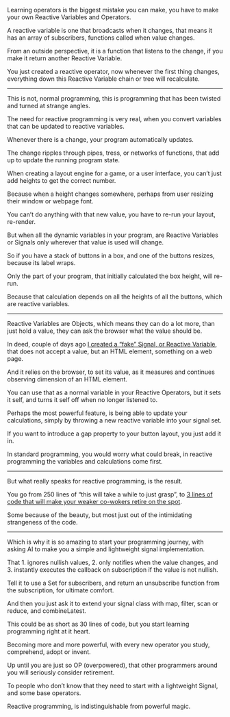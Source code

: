 Learning operators is the biggest mistake you can make,
you have to make your own Reactive Variables and Operators.

A reactive variable is one that broadcasts when it changes,
that means it has an array of subscribers, functions called when value changes.

From an outside perspective, it is a function that listens to the change,
if you make it return another Reactive Variable.

You just created a reactive operator, now whenever the first thing changes,
everything down this Reactive Variable chain or tree will recalculate.

---

This is not, normal programming,
this is programming that has been twisted and turned at strange angles.

The need for reactive programming is very real,
when you convert variables that can be updated to reactive variables.

Whenever there is a change,
your program automatically updates.

The change ripples through pipes, tress, or networks of functions,
that add up to update the running program state.

When creating a layout engine for a game, or a user interface,
you can’t just add heights to get the correct number.

Because when a height changes somewhere,
perhaps from user resizing their window or webpage font.

You can’t do anything with that new value,
you have to re-run your layout, re-render.

But when all the dynamic variables in your program,
are Reactive Variables or Signals only wherever that value is used will change.

So if you have a stack of buttons in a box, and one of the buttons resizes,
because its label wraps.

Only the part of your program,
that initially calculated the box height, will re-run.

Because that calculation depends on all the heights of all the buttons,
which are reactive variables.

---

Reactive Variables are Objects, which means they can do a lot more,
than just hold a value, they can ask the browser what the value should be.

In deed, couple of days ago [I created a “fake” Signal, or Reactive Variable][1],
that does not accept a value, but an HTML element, something on a web page.

And it relies on the browser, to set its value,
as it measures and continues observing dimension of an HTML element.

You can use that as a normal variable in your Reactive Operators,
but it sets it self, and turns it self off when no longer listened to.

Perhaps the most powerful feature, is being able to update your calculations,
simply by throwing a new reactive variable into your signal set.

If you want to introduce a gap property to your button layout,
you just add it in.

In standard programming, you would worry what could break,
in reactive programming the variables and calculations come first.

---

But what really speaks for reactive programming,
is the result.

You go from 250 lines of “this will take a while to just grasp”,
to [3 lines of code that will make your weaker co-wokers retire on the spot][2].

Some because of the beauty,
but most just out of the intimidating strangeness of the code.

---

Which is why it is so amazing to start your programming journey,
with asking AI to make you a simple and lightweight signal implementation.

That 1. ignores nullish values, 2. only notifies when the value changes,
and 3. instantly executes the callback on subscription if the value is not nullish.

Tell it to use a Set for subscribers,
and return an unsubscribe function from the subscription, for ultimate comfort.

And then you just ask it to extend your signal class
with map, filter, scan or reduce, and combineLatest.

This could be as short as 30 lines of code,
but you start learning programming right at it heart.

Becoming more and more powerful,
with every new operator you study, comprehend, adopt or invent.

Up until you are just so OP (overpowered),
that other programmers around you will seriously consider retirement.

To people who don’t know that they need to start with a lightweight Signal,
and some base operators.

Reactive programming,
is indistinguishable from powerful magic.


[1]: https://github.com/catpea/peepee/blob/4464c11c205fe039988da27ef07e00440385af81/modules/elements/elements.js#L16
[2]: https://github.com/catpea/peepee/blob/7201f8b8d1f7f62de4efc73c4e7886c52da2439b/modules/widgets/plugins/LayoutPlugins.js#L80-L85
